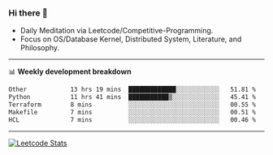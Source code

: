 ### Hi there 👋
* Daily Meditation via Leetcode/Competitive-Programming.
* Focus on OS/Database Kernel, Distributed System, Literature, and Philosophy.

-------

📊 **Weekly development breakdown**
<!--START_SECTION:waka-->

```txt
Other            13 hrs 19 mins  █████████████░░░░░░░░░░░░   51.81 %
Python           11 hrs 41 mins  ███████████▒░░░░░░░░░░░░░   45.41 %
Terraform        8 mins          ░░░░░░░░░░░░░░░░░░░░░░░░░   00.55 %
Makefile         7 mins          ░░░░░░░░░░░░░░░░░░░░░░░░░   00.51 %
HCL              7 mins          ░░░░░░░░░░░░░░░░░░░░░░░░░   00.46 %
```

<!--END_SECTION:waka-->

-------

[![Leetcode Stats](https://leetcard.jacoblin.cool/hzhang413?font=Fira+Mono)](https://leetcode.com/fxrc)
<!-- ![image](./cyberpunk-ghost-in-the-shell.gif)
![image](./gis-archive.png) -->
